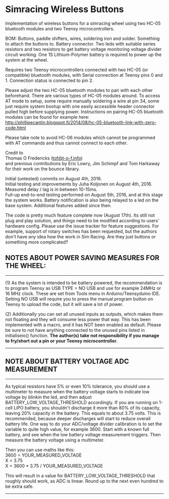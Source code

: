 # Simracing Wireless Buttons
Implementation of wireless buttons for a simracing wheel using two HC-05 bluetooth modules and two Teensy microcontrollers.

BOM: Buttons, paddle shifters, wires, soldering iron and solder. Something to attach the buttons to. Battery connector. Two leds with suitable series resistors and two resistors to get battery voltage monitoring voltage divider circuit working. One 1S Lithium-Polymer battery is required to power up the system at the wheel.

Requires two Teensy microcontrollers connected with two HC-05 (or compatible) bluetooth modules, with Serial connection 
at Teensy pins 0 and 1. Connection status is connected to pin 2. 

Please adjust the two HC-05 bluetooth modules to pair with each other beforehand. There are various types of HC-05 modules around. To access AT mode to setup, some require manually soldering a wire at pin 34, some just require system bootup with one easily accessible header connector pulled high before supplying power. Instructions on pairing HC-05 bluetooth modules can be found for example here:
http://phillipecantin.blogspot.fi/2014/08/hc-05-bluetooth-link-with-zero-code.html

Please take note to avoid HC-06 modules which cannot be programmed with AT commands and thus cannot connect to each other.

Credit to  
  Thomas O Fredericks (tof@t-o-f.info)  
  and previous contributions by Eric Lowry, Jim Schimpf and Tom Harkaway  
for their work on the bounce library.

Initial (untested) commits on August 4th, 2016.  
Initial testing and improvements by Juha Koljonen on August 4th, 2016.  
Measured delay / lag is in between 10-15ms.  
Full-up end-to-end testing performed on August 5th, 2016, and at this stage the system works. Battery notification is also being relayed to a led on the base system.  Additional features added since then.  

The code is pretty much feature complete now (August 17th). Its still not plug and play solution, and things need to be modified according to users' hardware config.  Please use the issue tracker for feature suggestions. For example, support of rotary switches has been requested, but the authors don't have any idea how the work in Sim Racing. Are they just buttons or something more complicated?  



## NOTES ABOUT POWER SAVING MEASURES FOR THE WHEEL:
-------------------------------------------------------------------------
(1) 
As the system is intended to be battery powered, the recommendation is to program Teensy as USB TYPE = NO USB and use for example 24MHz 
or 16 MHz clock. These are set from Tools menu in Arduino/Teensyduino IDE. Setting NO USB will require you to press the manual program button on Teensy to upload the code, but it will save a lot of power.

(2)
Additionally you can set all unused inputs as outputs, which makes them not floating and they will consume less power that way. This has been implemented with a macro, and it has NOT been enabled as default. Please be sure to not have anything connected to the unused pins listed in initialiseio() function. __The author(s) take not responsibility if you manage to fry/short out a pin or your Teensy microcontroller.__  
  
-------------------------------------------------------------------------
## NOTE ABOUT BATTERY VOLTAGE ADC MEASUREMENT
-------------------------------------------------------------------------
As typical resistors have 5% or even 10% tolerance, you should use a multimeter to measure when the battery voltage starts to indicate
low voltage by blinkin the led, and then adjust BATTERY_LOW_VOLTAGE_THRESHOLD accordingly. If you are running on 1-cell LiPO battery, you shouldn't discharge it more than 80% of its capacity, leaving 20% capacity in the battery. This equals to about 3.75 volts. This is recommended, because deeper discharges will start to reduce overall battery life. One way to do your ADC/voltage divider calibration is to set the variable to quite high value, for example 3600. Start with a known full battery, and see when the low battery voltage measurement triggers. Then measure the battery voltage using a multimeter. 

Then you can use maths like this:  
3600 = YOUR_MEASURED_VOLTAGE  
X = 3.75  
X = 3600 \* 3.75 / YOUR_MEASURED_VOLTAGE  

This will result in a value for BATTERY_LOW_VOLTAGE_THRESHOLD that roughly should work, as ADC is linear. Round up to the next even hundred to be extra safe.  


-------------------------------------------------------------------------  

